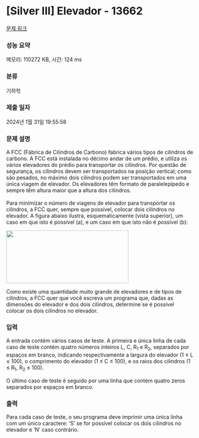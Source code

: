 # [Silver III] Elevador - 13662 

[문제 링크](https://www.acmicpc.net/problem/13662) 

### 성능 요약

메모리: 110272 KB, 시간: 124 ms

### 분류

기하학

### 제출 일자

2024년 1월 31일 19:55:58

### 문제 설명

<p>A FCC (Fábrica de Cilindros de Carbono) fabrica vários tipos de cilindros de carbono. A FCC está instalada no décimo andar de um prédio, e utiliza os vários elevadores do prédio para transportar os cilindros. Por questão de segurança, os cilindros devem ser transportados na posição vertical; como são pesados, no máximo dois cilindros podem ser transportados em uma única viagem de elevador. Os elevadores têm formato de paralelepípedo e sempre têm altura maior que a altura dos cilindros.<br>
<br>
Para minimizar o número de viagens de elevador para transportar os cilindros, a FCC quer, sempre que possível, colocar dois cilindros no elevador. A figura abaixo ilustra, esquematicamente (vista superior), um caso em que isto é possível (a), e um caso em que isto não é possível (b):</p>

<p><img alt="" src="https://onlinejudgeimages.s3.amazonaws.com/problem/13662/%EC%8A%A4%ED%81%AC%EB%A6%B0%EC%83%B7%202017-01-12%20%EC%98%A4%EC%A0%84%206.27.01.png" style="height:141px; width:328px"></p>

<p>Como existe uma quantidade muito grande de elevadores e de tipos de cilindros, a FCC quer que você escreva um programa que, dadas as dimensões do elevador e dos dois cilindros, determine se é possível colocar os dois cilindros no elevador.</p>

### 입력 

 <p>A entrada contém vários casos de teste. A primeira e única linha de cada caso de teste contém quatro números inteiros L, C, R<sub>1</sub> e R<sub>2</sub>, separados por espaços em branco, indicando respectivamente a largura do elevador (1 ≤ L ≤ 100), o comprimento do elevador (1 ≤ C ≤ 100), e os raios dos cilindros (1 ≤ R<sub>1</sub>, R<sub>2</sub> ≤ 100).</p>

<p>O último caso de teste é seguido por uma linha que contém quatro zeros separados por espaços em branco.</p>

### 출력 

 <p>Para cada caso de teste, o seu programa deve imprimir uma única linha com um único caractere: ‘S’ se for possível colocar os dois cilindros no elevador e ‘N’ caso contrário.</p>

